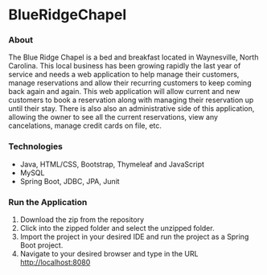 # BlueRidgeChapel

<h3>About</h3>
<p>The Blue Ridge Chapel is a bed and breakfast located in Waynesville, North Carolina. 
This local business has been growing rapidly the last year of service and needs a web application
to help manage their customers, manage reservations and allow their recurring customers to keep
coming back again and again. This web application will allow current and new customers to book 
a reservation along with managing their reservation up until their stay. There is also also an
administrative side of this application, allowing the owner to see all the current reservations,
view any cancelations, manage credit cards on file, etc.</p>

<h3>Technologies</h3>
<ul>
  <li>Java, HTML/CSS, Bootstrap, Thymeleaf and JavaScript</li>
  <li>MySQL</li>
  <li>Spring Boot, JDBC, JPA, Junit</li>
</ul>

<h3>Run the Application</h3>
<ol>
<li>Download the zip from the repository</li>
<li>Click into the zipped folder and select the unzipped folder.</li>
<li>Import the project in your desired IDE and run the project as a Spring Boot project.</li>
<li>Navigate to your desired browser and type in the URL <a href="http://localhost:8080">http://localhost:8080</a>
</ol>
